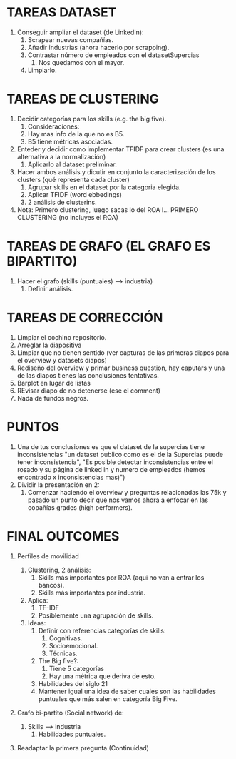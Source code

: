 # TAREAS DATASET
1. Conseguir ampliar el dataset (de LinkedIn): 
    1. Scrapear nuevas compañías.
    2. Añadir industrias (ahora hacerlo por scrapping).
    3. Contrastar número de empleados con el datasetSupercias
        1. Nos quedamos con el mayor.
    4. Limpiarlo.

# TAREAS DE CLUSTERING
1. Decidir categorías para los skills (e.g. the big five).
    1. Consideraciones:
    2. Hay mas info de la que no es B5.
    3. B5 tiene métricas asociadas.
2. Enteder y decidir como implementar TFIDF para crear clusters  (es una alternativa a la normalización)
    1. Aplicarlo al dataset preliminar.
3. Hacer ambos análisis y dicutir en conjunto la caracterización de los clusters (qué representa cada cluster)
    1. Agrupar skills en el dataset por la categoria elegida.
    2. Aplicar TFIDF (word ebbedings)
    3. 2 análisis de clusterins.
4. Nota: Primero clustering, luego sacas lo del ROA l... PRIMERO CLUSTERING (no incluyes el ROA)

# TAREAS DE GRAFO (EL GRAFO ES BIPARTITO)
1. Hacer el grafo (skills (puntuales) --> industria)
    1. Definir análisis.

# TAREAS DE CORRECCIÓN
1. Limpiar el cochino repositorio.
2. Arreglar la diapositiva 
3. Limpiar que no tienen sentido (ver capturas de las primeras diapos para el overview y datasets diapos)
4. Rediseño del overview y primar business question, hay caputars y una de las diapos tienes las conclusiones
   tentativas.
5. Barplot en lugar de listas
6. REvisar diapo de no detenerse (ese el comment)
7. Nada de fundos negros.

# PUNTOS 
1. Una de tus conclusiones es que el dataset de la supercias tiene inconsistencias "un dataset publico como es
   el de la Supercias puede tener inconsistencia", "Es posible detectar inconsistencias entre el rosado y su
   página de linked in y numero de empleados (hemos encontrado x inconsistencias mas)")
2. Dividir la presentación en 2:
    1. Comenzar haciendo el overview y preguntas relacionadas las 75k y pasado un punto decir que nos vamos
       ahora a enfocar en las copañías grades (high performers).


# FINAL OUTCOMES
1. Perfiles de movilidad
    1. Clustering, 2 análisis:
        1. Skills más importantes por ROA (aqui no van a entrar los bancos).
        2. Skills más importantes por industria.
    2. Aplica:
        1. TF-IDF
        2. Posiblemente una agrupación de skills.
    3. Ideas:
        1. Definir con referencias categorías de skills:
            1. Cognitivas.
            2. Socioemocional.
            3. Técnicas.
        2. The Big five?:
            1. Tiene 5 categorías
            2. Hay una métrica que deriva de esto.
        3. Habilidades del siglo 21
        4. Mantener igual una idea de saber cuales son las habilidades puntuales que más salen en categoría
           Big Five.
2. Grafo bi-partito (Social network) de:
    1. Skills --> industria
        1. Habilidades puntuales.

2. Readaptar la primera pregunta (Continuidad)




[Referencia para visualizaciones]: https://www.darkhorseanalytics.com/
